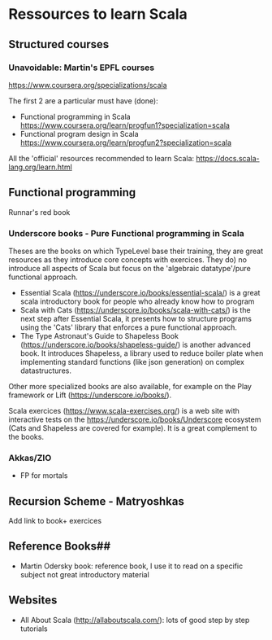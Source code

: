 # Ressources to learn Scala

## Structured courses
### Unavoidable: Martin's EPFL courses
https://www.coursera.org/specializations/scala

The first 2 are a particular must have (done):
* Functional programming in Scala https://www.coursera.org/learn/progfun1?specialization=scala
* Functional program design in Scala https://www.coursera.org/learn/progfun2?specialization=scala

All the 'official' resources recommended to learn Scala: https://docs.scala-lang.org/learn.html

## Functional programming
Runnar's red book

### Underscore books - Pure Functional programming in Scala
Theses are the books on which TypeLevel base their training, they are great resources as they introduce core concepts with exercices. They do)  no introduce all aspects of Scala but focus on the 'algebraic datatype'/pure functional approach.

* Essential Scala (https://underscore.io/books/essential-scala/) is a great scala introductory book for people who already know how to program
* Scala with Cats (https://underscore.io/books/scala-with-cats/) is the next step after Essential Scala, it presents how to structure programs using the 'Cats' library that enforces a pure functional approach.
* The Type Astronaut's Guide to Shapeless Book (https://underscore.io/books/shapeless-guide/) is another advanced book. It introduces Shapeless, a library used to reduce boiler plate when implementing standard functions (like json generation) on complex datastructures.

Other more specialized books are also available, for example on the Play framework or Lift (https://underscore.io/books/).

Scala exercices (https://www.scala-exercises.org/) is a web site with interactive tests on the https://underscore.io/books/Underscore ecosystem (Cats and Shapeless are covered for example). It is a great complement to the books.

### Akkas/ZIO
* FP for mortals

## Recursion Scheme - Matryoshkas

Add link to book+ exercices

## Reference Books## 

* Martin Odersky book: reference book, I use it to read on a specific subject not great introductory material

## Websites
* All About Scala (http://allaboutscala.com/): lots of good step by step tutorials
